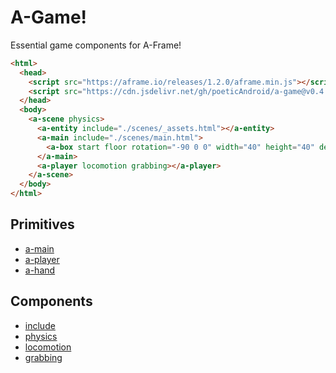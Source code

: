 # A-Game!

Essential game components for A-Frame!

```html
<html>
  <head>
    <script src="https://aframe.io/releases/1.2.0/aframe.min.js"></script>
    <script src="https://cdn.jsdelivr.net/gh/poeticAndroid/a-game@v0.4.1/dist/a-game.min.js"></script>
  </head>
  <body>
    <a-scene physics>
      <a-entity include="./scenes/_assets.html"></a-entity>
      <a-main include="./scenes/main.html">
        <a-box start floor rotation="-90 0 0" width="40" height="40" depth="0.125" color="#7BC8A4"></a-box>
      </a-main>
      <a-player locomotion grabbing></a-player>
    </a-scene>
  </body>
</html>
```

## Primitives

 - [a-main](./src/primitives/a-main.md)
 - [a-player](./src/primitives/a-player.md)
 - [a-hand](./src/primitives/a-hand.md)

## Components

 - [include](./src/components/include.md)
 - [physics](./src/components/physics.md)
 - [locomotion](./src/components/locomotion.md)
 - [grabbing](./src/components/grabbing.md)
 
